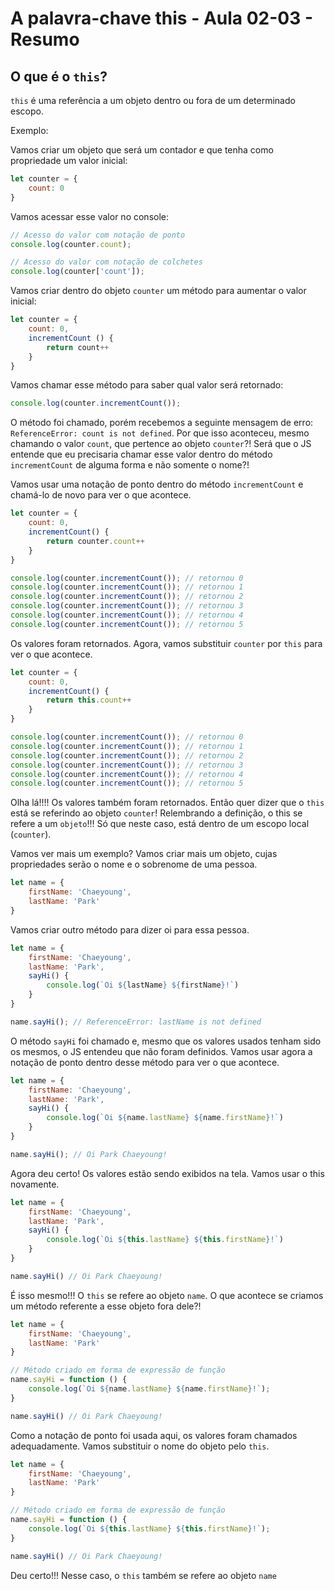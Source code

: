# A palavra-chave this - Aula 02-03 - Resumo

## O que é o `this`?
    
`this` é uma referência a um objeto dentro ou fora de um determinado escopo.
    
Exemplo: 
    
Vamos criar um objeto que será um contador e que tenha como propriedade um valor inicial:

```javascript
let counter = {
    count: 0
}
```

Vamos acessar esse valor no console:

```javascript
// Acesso do valor com notação de ponto
console.log(counter.count);
```

```javascript
// Acesso do valor com notação de colchetes
console.log(counter['count']);
```

Vamos criar dentro do objeto `counter` um método para aumentar o valor inicial:

```javascript
let counter = {
    count: 0,
    incrementCount () {
        return count++
    }
}
```

Vamos chamar esse método para saber qual valor será retornado:

```javascript
console.log(counter.incrementCount());
```

O método foi chamado, porém recebemos a seguinte mensagem de erro: `ReferenceError: count is not defined`. Por que isso aconteceu, mesmo chamando o valor `count`, que pertence ao objeto `counter`?! Será que o JS entende que eu precisaria chamar esse valor dentro do método `incrementCount` de alguma forma e não somente o nome?!

Vamos usar uma notação de ponto dentro do método `incrementCount` e chamá-lo de novo para ver o que acontece.

```javascript
let counter = {
    count: 0,
    incrementCount() {
        return counter.count++
    }
}

console.log(counter.incrementCount()); // retornou 0
console.log(counter.incrementCount()); // retornou 1
console.log(counter.incrementCount()); // retornou 2
console.log(counter.incrementCount()); // retornou 3
console.log(counter.incrementCount()); // retornou 4
console.log(counter.incrementCount()); // retornou 5
```

Os valores foram retornados. Agora, vamos substituir `counter` por `this` para ver o que acontece.

```javascript
let counter = {
    count: 0,
    incrementCount() {
        return this.count++
    }
}

console.log(counter.incrementCount()); // retornou 0
console.log(counter.incrementCount()); // retornou 1
console.log(counter.incrementCount()); // retornou 2
console.log(counter.incrementCount()); // retornou 3
console.log(counter.incrementCount()); // retornou 4
console.log(counter.incrementCount()); // retornou 5
```

Olha lá!!!! Os valores também foram retornados. Então quer dizer que o `this` está se referindo ao objeto `counter`! Relembrando a definição, o this se refere a um `objeto`!!! Só que neste caso, está dentro de um escopo local (`counter`).

Vamos ver mais um exemplo? Vamos criar mais um objeto, cujas propriedades serão o nome e o sobrenome de uma pessoa.

```javascript
let name = {
    firstName: 'Chaeyoung',
    lastName: 'Park'
}
```

Vamos criar outro método para dizer oi para essa pessoa.

```javascript
let name = {
    firstName: 'Chaeyoung',
    lastName: 'Park',
    sayHi() {
        console.log(`Oi ${lastName} ${firstName}!`)
    }
}

name.sayHi(); // ReferenceError: lastName is not defined
```

O método `sayHi` foi chamado e, mesmo que os valores usados tenham sido os mesmos, o JS entendeu que não foram definidos. Vamos usar agora a notação de ponto dentro desse método para ver o que acontece.

```javascript
let name = {
    firstName: 'Chaeyoung',
    lastName: 'Park',
    sayHi() {
        console.log(`Oi ${name.lastName} ${name.firstName}!`)
    }
}

name.sayHi(); // Oi Park Chaeyoung!
```
Agora deu certo! Os valores estão sendo exibidos na tela. Vamos usar o this novamente.

```javascript
let name = {
    firstName: 'Chaeyoung',
    lastName: 'Park',
    sayHi() {
        console.log(`Oi ${this.lastName} ${this.firstName}!`)
    }
}

name.sayHi() // Oi Park Chaeyoung!
```
É isso mesmo!!! O `this` se refere ao objeto `name`. O que acontece se criamos um método referente a esse objeto fora dele?!

```javascript
let name = {
    firstName: 'Chaeyoung',
    lastName: 'Park'
}

// Método criado em forma de expressão de função
name.sayHi = function () {
    console.log(`Oi ${name.lastName} ${name.firstName}!`);
}

name.sayHi() // Oi Park Chaeyoung!
```

Como a notação de ponto foi usada aqui, os valores foram chamados adequadamente. Vamos substituir o nome do objeto pelo `this`.

```javascript
let name = {
    firstName: 'Chaeyoung',
    lastName: 'Park'
}

// Método criado em forma de expressão de função
name.sayHi = function () {
    console.log(`Oi ${this.lastName} ${this.firstName}!`);
}

name.sayHi() // Oi Park Chaeyoung!
```

Deu certo!!! Nesse caso, o `this` também se refere ao objeto `name`
